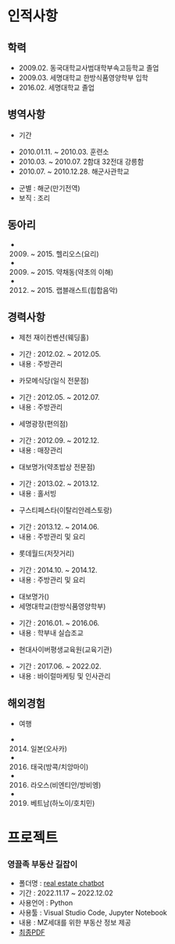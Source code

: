 # 인적사항
## 학력
- 2009.02. 동국대학교사범대학부속고등학교 졸업
- 2009.03. 세명대학교 한방식품영양학부 입학
- 2016.02. 세명대학교 졸업
## 병역사항
- 기간 
+ 2010.01.11. ~ 2010.03. 훈련소
+ 2010.03. ~ 2010.07. 2함대 32전대 강릉함
+ 2010.07. ~ 2010.12.28. 해군사관학교
- 군별 : 해군(만기전역)
- 보직 : 조리
## 동아리
- 2009. ~ 2015. 헬리오스(요리)
- 2009. ~ 2015. 약채동(약초의 이해)
- 2012. ~ 2015. 랩블래스트(힙합음악)
## 경력사항
- 제천 재이컨벤션(웨딩홀)
+ 기간 : 2012.02. ~ 2012.05.
+ 내용 : 주방관리
- 카모메식당(일식 전문점)
+ 기간 : 2012.05. ~ 2012.07.
+ 내용 : 주방관리
- 세명광장(편의점)
+ 기간 : 2012.09. ~ 2012.12.
+ 내용 : 매장관리
- 대보명가(약초밥상 전문점)
+ 기간 : 2013.02. ~ 2013.12.
+ 내용 : 홀서빙
- 구스티페스타(이탈리안레스토랑)
+ 기간 : 2013.12. ~ 2014.06. 
+ 내용 : 주방관리 및 요리
- 롯데월드(저잣거리)
+ 기간 : 2014.10. ~ 2014.12.
+ 내용 : 주방관리 및 요리
- 대보명가()
- 세명대학교(한방식품영양학부)
+ 기간 : 2016.01. ~ 2016.06.
+ 내용 : 학부내 실습조교
- 현대사이버평생교육원(교육기관)
+ 기간 : 2017.06. ~ 2022.02.
+ 내용 : 바이럴마케팅 및 인사관리
## 해외경험
- 여행
+ 2014. 일본(오사카)
+ 2016. 태국(방콕/치앙마이)
+ 2016. 라오스(비엔티안/방비엥)
+ 2019. 베트남(하노이/호치민)

# 프로젝트

### 영끌족 부동산 길잡이
- 폴더명 : [real estate chatbot](/real_estate_chatbot/)
- 기간 : 2022.11.17 ~ 2022.12.02
- 사용언어 : Python
- 사용툴 : Visual Studio Code, Jupyter Notebook
- 내용 : MZ세대를 위한 부동산 정보 제공
- [최종PDF](/real_estate_chatbot/Final/)